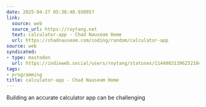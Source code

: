 ```yaml
---
date: 2025-04-27 05:38:48.938957
link:
  source: web
  source_url: https://roytang.net
  text: calculator-app - Chad Nauseam Home
  url: https://chadnauseam.com/coding/random/calculator-app
source: web
syndicated:
- type: mastodon
  url: https://indieweb.social/users/roytang/statuses/114408313962521041
tags:
- programming
title: calculator-app - Chad Nauseam Home
---
```


Building an accurate calculator app can be challenging